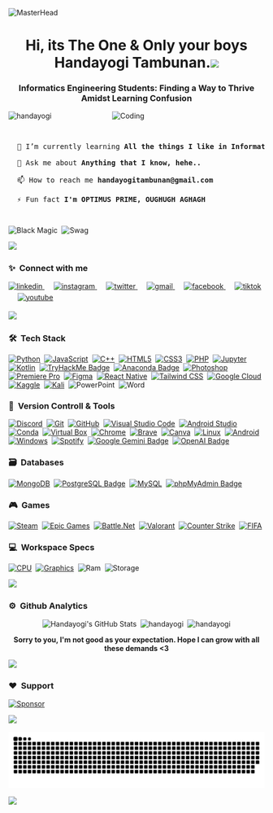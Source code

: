 ![MasterHead](https://user-images.githubusercontent.com/10498744/210012254-234538ff-d198-48aa-8964-37e6fd45d227.gif)
<h1 align="center">Hi, its The One & Only your boys Handayogi Tambunan.<img src="https://github.com/abdoachhoubi/abdoachhoubi/blob/main/gifs/Hi.gif" width="30"></h1>
<h3 align="center">Informatics Engineering Students: Finding a Way to Thrive Amidst Learning Confusion</h3>

<img src="https://i.giphy.com/media/v1.Y2lkPTc5MGI3NjExYW43cXNlZDQwN2JzeGx0cGk0YjYxNWdna3pyejJwcnoxemM5cHF5ZCZlcD12MV9pbnRlcm5hbF9naWZfYnlfaWQmY3Q9Zw/0lGd2OXXHe4tFhb7Wh/giphy.gif" alt="Coding" align="right" width="300">

<p align="left"> <img src="https://komarev.com/ghpvc/?username=handayogi&label=Profile%20views&color=0e75b6&style=flat" alt="handayogi" /> </p>

<pre>
<p>
  🌱 I’m currently learning <b>All the things I like in Informatics</b><br>
  💬 Ask me about <b>Anything that I know, hehe..</b><br>
  📫 How to reach me <b>handayogitambunan@gmail.com</b><br>
  ⚡ Fun fact <b>I'm OPTIMUS PRIME, OUGHUGH AGHAGH</b>
</p>
</pre>

![Black Magic](https://forthebadge.com/images/badges/powered-by-black-magic.svg)&nbsp;
![Swag](http://ForTheBadge.com/images/badges/built-with-swag.svg)

<img src="https://user-images.githubusercontent.com/73097560/115834477-dbab4500-a447-11eb-908a-139a6edaec5c.gif">

### ✨ &nbsp;Connect with me
<p>
  <a href="https://www.linkedin.com/in/handayogitambunan/" target="_blank">
    <img src=https://img.shields.io/badge/linkedin-%2300acee.svg?color=405DE6&style=for-the-badge&logo=linkedin&logoColor=white alt=linkedin style="margin-bottom: 5px;" />
  </a>&emsp;
  <a href="https://instagram.com/yogiitmbnn_" target="_blank">
    <img src=https://img.shields.io/badge/instagram-%ff5851db.svg?color=C13584&style=for-the-badge&logo=instagram&logoColor=white alt=instagram style="margin-bottom: 5px;" />
  </a>&emsp;
  <a href="https://twitter.com/zzyvnxx" target="_blank">
    <img src=https://img.shields.io/badge/twitter-%2300acee.svg?color=1DA1F2&style=for-the-badge&logo=twitter&logoColor=white alt=twitter style="margin-bottom: 5px;" />
  </a>&emsp;
  <a href="mailto:handayogitambunan@gmail.com" target="_blank">
    <img src=https://img.shields.io/badge/-Gmail-D14836?style=for-the-badge&logo=Gmail&logoColor=white alt=gmail style="margin-bottom: 5px;" />
  </a>&emsp;
  <a href="https://www.facebook.com/handayogi.tambunan" target="_blank">
    <img src=https://img.shields.io/badge/Facebook-1877F2?style=for-the-badge&logo=facebook&logoColor=white alt=facebook style="margin-bottom: 5px;" />
  </a>&emsp;
  <a href="https://www.tiktok.com/@yogiitmbnn_" target="_blank">
    <img src=https://img.shields.io/badge/TikTok-000000?style=for-the-badge&logo=tiktok&logoColor=white alt=tiktok style="margin-bottom: 5px;" />
  </a>&emsp;
  <a href="https://youtube.com/@zyggz?si=2wBB5A3v1jLZrQaR" target="_blank">
    <img src=https://img.shields.io/badge/YouTube-FF0000?style=for-the-badge&logo=youtube&logoColor=white alt=youtube style="margin-bottom: 5px;" />
  </a>
</p>

<img src="https://user-images.githubusercontent.com/73097560/115834477-dbab4500-a447-11eb-908a-139a6edaec5c.gif">

### 🛠 &nbsp;Tech Stack

[![Python](https://img.shields.io/badge/python-3670A0?style=for-the-badge&logo=python&logoColor=ffdd54)](https://www.python.org/)&nbsp;
[![JavaScript](https://img.shields.io/badge/JavaScript%20-%23F7DF1E.svg?style=for-the-badge&logo=javascript&logoColor=black)](https://developer.mozilla.org/en-US/docs/Web/JavaScript)&nbsp;
[![C++](https://img.shields.io/badge/c++-%2300599C.svg?style=for-the-badge&logo=c%2B%2B&logoColor=white)](https://devdocs.io/cpp/)&nbsp;
[![HTML5](https://img.shields.io/badge/html5-%23E34F26.svg?style=for-the-badge&logo=html5&logoColor=white)](https://developer.mozilla.org/en-US/docs/Web/HTML)&nbsp;
[![CSS3](https://img.shields.io/badge/css3-%231572B6.svg?style=for-the-badge&logo=css3&logoColor=white)](https://developer.mozilla.org/en-US/docs/Web/CSS)&nbsp;
[![PHP](https://img.shields.io/badge/PHP-777BB4?style=for-the-badge&logo=php&logoColor=white)](https://www.php.net/)&nbsp;
[![Jupyter](https://img.shields.io/badge/Jupyter-F37626?logo=jupyter&logoColor=fff&style=for-the-badge)](https://jupyter.org/)&nbsp;
[![Kotlin](https://img.shields.io/badge/Kotlin-0095D5?&style=for-the-badge&logo=kotlin&logoColor=white)](https://kotlinlang.org/)&nbsp;
[![TryHackMe Badge](https://img.shields.io/badge/TryHackMe-212C42?logo=tryhackme&logoColor=fff&style=for-the-badge)](https://tryhackme.com/)&nbsp;
[![Anaconda Badge](https://img.shields.io/badge/Anaconda-44A833?logo=anaconda&logoColor=fff&style=for-the-badge)](https://www.anaconda.com/)&nbsp;
[![Photoshop](https://img.shields.io/badge/Adobe%20Photoshop-31A8FF?style=for-the-badge&logo=Adobe%20Photoshop&logoColor=black)](https://www.adobe.com/id_en/products/photoshop.html)&nbsp;
[![Premiere Pro](https://img.shields.io/badge/Adobe%20Premiere%20Pro-9999FF?style=for-the-badge&logo=Adobe%20Premiere%20Pro&logoColor=white)](https://www.adobe.com/id_en/products/premiere.html)&nbsp;
[![Figma](https://img.shields.io/badge/figma-%23F24E1E.svg?style=for-the-badge&logo=figma&logoColor=white)](https://www.figma.com/)&nbsp;
[![React Native](https://img.shields.io/badge/React_Native-20232A?style=for-the-badge&logo=react&logoColor=61DAFB)](https://reactnative.dev/)&nbsp;
[![Tailwind CSS](https://img.shields.io/badge/Tailwind_CSS-38B2AC?style=for-the-badge&logo=tailwind-css&logoColor=white)](https://tailwindcss.com/)&nbsp;
[![Google Cloud](https://img.shields.io/badge/GoogleCloud-%234285F4.svg?style=for-the-badge&logo=google-cloud&logoColor=white)](https://cloud.google.com/)&nbsp;
[![Kaggle](https://img.shields.io/badge/Kaggle-20BEFF?style=for-the-badge&logo=Kaggle&logoColor=white)](https://www.kaggle.com/)&nbsp;
[![Kali](https://img.shields.io/badge/Kali_Linux-557C94?style=for-the-badge&logo=kali-linux&logoColor=white)](https://www.kali.org/)&nbsp;
![PowerPoint](https://img.shields.io/badge/Microsoft_PowerPoint-B7472A?style=for-the-badge&logo=microsoft-powerpoint&logoColor=white)&nbsp;
![Word](https://img.shields.io/badge/Microsoft_Word-2B579A?style=for-the-badge&logo=microsoft-word&logoColor=white)&nbsp;

### 🧰 &nbsp;Version Controll & Tools 

[![Discord](https://img.shields.io/badge/Discord-7289DA?style=for-the-badge&logo=discord&logoColor=white)](https://discord.com/)&nbsp;
[![Git](https://img.shields.io/badge/git-%23F05033.svg?style=for-the-badge&logo=git&logoColor=white)](https://git-scm.com/)&nbsp;
[![GitHub](https://img.shields.io/badge/github-%23121011.svg?style=for-the-badge&logo=github&logoColor=white)](https://www.github.com)&nbsp;
[![Visual Studio Code](https://img.shields.io/badge/Visual_Studio_Code-0078D4?style=for-the-badge&logo=visual%20studio%20code&logoColor=white)](https://code.visualstudio.com/)&nbsp;
[![Android Studio](https://img.shields.io/badge/Android_Studio-3DDC84?style=for-the-badge&logo=android-studio&logoColor=white)](https://developer.android.com/studio)&nbsp;
[![Conda](https://img.shields.io/badge/conda-342B029.svg?&style=for-the-badge&logo=anaconda&logoColor=white)](https://anaconda.org/anaconda/conda)&nbsp;
[![Virtual Box](https://img.shields.io/badge/virtualbox-183A61.svg?style=for-the-badge&logo=virtualbox&logoColor=white)](https://www.virtualbox.org/)&nbsp;
[![Chrome](https://img.shields.io/badge/Google_chrome-4285F4?style=for-the-badge&logo=Google-chrome&logoColor=white)](https://www.google.com/chrome/)&nbsp;
[![Brave](https://img.shields.io/badge/Brave-FB542B?style=for-the-badge&logo=Brave&logoColor=white)](https://brave.com/)&nbsp;
[![Canva](https://img.shields.io/badge/Canva-%2300C4CC.svg?style=for-the-badge&logo=Canva&logoColor=white)](https://www.canva.com)&nbsp;
[![Linux](https://img.shields.io/badge/Linux-FCC624?style=for-the-badge&logo=linux&logoColor=black)](https://www.linux.org/)&nbsp;
[![Android](https://img.shields.io/badge/Android-3DDC84?style=for-the-badge&logo=android&logoColor=white)](https://www.android.com/)&nbsp;
[![Windows](https://img.shields.io/badge/Windows-0078D6?style=for-the-badge&logo=windows&logoColor=white)](https://www.microsoft.com/en-us/windows?r=1)&nbsp;
[![Spotify](https://img.shields.io/badge/Spotify-1ED760?&style=for-the-badge&logo=spotify&logoColor=white)](https://open.spotify.com/)&nbsp;
[![Google Gemini Badge](https://img.shields.io/badge/Google%20Gemini-8E75B2?logo=googlegemini&logoColor=fff&style=for-the-badge)](https://gemini.google.com/app)&nbsp;
[![OpenAI Badge](https://img.shields.io/badge/OpenAI-412991?logo=openai&logoColor=fff&style=for-the-badge)](https://chatgpt.com/)

### 🗃 &nbsp;Databases

[![MongoDB](https://img.shields.io/badge/MongoDB-%234ea94b.svg?style=for-the-badge&logo=mongodb&logoColor=white)](https://www.mongodb.com/)&nbsp;
[![PostgreSQL Badge](https://img.shields.io/badge/PostgreSQL-4169E1?logo=postgresql&logoColor=fff&style=for-the-badge)](https://www.postgresql.org/)&nbsp;
[![MySQL](https://img.shields.io/badge/MySQL-005C84?style=for-the-badge&logo=mysql&logoColor=white)](https://www.mysql.com/)&nbsp;
[![phpMyAdmin Badge](https://img.shields.io/badge/phpMyAdmin-6C78AF?logo=phpmyadmin&logoColor=fff&style=for-the-badge)](https://www.phpmyadmin.net/)&nbsp;

### 🎮 &nbsp;Games

[![Steam](https://img.shields.io/badge/Steam-000000?style=for-the-badge&logo=steam&logoColor=white)](https://steamcommunity.com/profiles/76561199201428711/)&nbsp;
[![Epic Games](https://img.shields.io/badge/Epic%20Games-313131?style=for-the-badge&logo=Epic%20Games&logoColor=white)](https://store.epicgames.com/en-US/)&nbsp;
[![Battle.Net](https://img.shields.io/badge/Battle.net-000?style=for-the-badge&logo=battle.net&logoColor=148EFF)](https://us.shop.battle.net/en-us)&nbsp;
[![Valorant](https://img.shields.io/badge/Riot_Games-D32936?style=for-the-badge&logo=riot-games&logoColor=white)](https://www.riotgames.com/en)&nbsp;
[![Counter Strike](https://img.shields.io/badge/Counter_Strike_2-000000?style=for-the-badge&logo=counter-strike&logoColor=white)](https://www.counter-strike.net/)&nbsp;
[![FIFA](https://img.shields.io/badge/FIFA-B7312F?style=for-the-badge&logo=fifa&logoColor=white)](https://www.fifa.com/en)&nbsp;

### 💻 &nbsp;Workspace Specs

[![CPU](https://img.shields.io/badge/Intel-Core_i5_7400-0071C5?style=for-the-badge&logo=intel&logoColor=white)](https://www.intel.com/content/www/us/en/products/sku/97147/intel-core-i57400-processor-6m-cache-up-to-3-50-ghz/specifications.html)&nbsp;
[![Graphics](https://img.shields.io/badge/NVIDIA-GTX950-76B900?style=for-the-badge&logo=nvidia&logoColor=white)](https://www.techpowerup.com/gpu-specs/geforce-gtx-950.c2747)&nbsp;
![Ram](https://img.shields.io/badge/RAM-8GB-%230071C5.svg?&style=for-the-badge&logoColor=white)&nbsp;
![Storage](https://img.shields.io/badge/720GB%20SSD-grey?style=for-the-badge)&nbsp;

<img src="https://user-images.githubusercontent.com/73097560/115834477-dbab4500-a447-11eb-908a-139a6edaec5c.gif">

### ⚙️ &nbsp;Github Analytics
<p align="center">
  <img src="https://github-readme-stats.vercel.app/api?username=handayogi&include_all_commits=true&count_private=true&show_icons=true&line_height=20&title_color=7A7ADB&icon_color=2234AE&text_color=D3D3D3&bg_color=0,000000,130F40" alt="Handayogi's GitHub Stats">&nbsp;
  <img src="https://github-readme-stats.vercel.app/api/top-langs?username=handayogi&show_icons=true&locale=en&layout=compact&line_height=20&title_color=7A7ADB&icon_color=2234AE&text_color=D3D3D3&bg_color=0,000000,130F40" alt="handayogi" />&nbsp;
  <img src="https://github-profile-trophy.vercel.app/?username=handayogi&layout=compact&theme=dracula&column=7&row=1&margin-w=15&margin-h=15" alt="handayogi" />
</p>

<p align="center"><b>Sorry to you, I'm not good as your expectation. Hope I can grow with all these demands <3</b></p>

<img src="https://user-images.githubusercontent.com/73097560/115834477-dbab4500-a447-11eb-908a-139a6edaec5c.gif">

### ❤️ &nbsp;Support
[![Sponsor](https://img.shields.io/badge/Ko--fi-F16061?style=for-the-badge&logo=ko-fi&logoColor=white)](https://ko-fi.com/iigoy)&nbsp;

<img src="https://user-images.githubusercontent.com/73097560/115834477-dbab4500-a447-11eb-908a-139a6edaec5c.gif">

<p align="center">
  <img  src="https://raw.githubusercontent.com/Elanza-48/Elanza-48/main/resources/img/github-contribution-grid-snake.svg"
    alt="example" />
</p>

<img src="https://user-images.githubusercontent.com/73097560/115834477-dbab4500-a447-11eb-908a-139a6edaec5c.gif">
